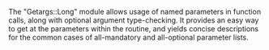 The "Getargs::Long" module allows usage of named parameters in function calls, along with optional argument type-checking.  It provides an easy way to get at the parameters within the routine, and yields concise descriptions for the common cases of all-mandatory and all-optional parameter lists.